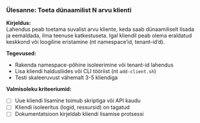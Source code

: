 ### Ülesanne: Toeta dünaamilist N arvu klienti

**Kirjeldus:**  
Lahendus peab toetama suvalist arvu kliente, keda saab dünaamiliselt lisada ja eemaldada, ilma teenuse katkestuseta. Igal kliendil peab olema eraldatud keskkond või loogiline eristamine (nt namespace’id, tenant-id’d).

**Tegevused:**
- Rakenda namespace-põhine isoleerimine või tenant-id lahendus
- Lisa kliendi haldusliides või CLI tööriist (nt `add-client.sh`)
- Testi skaleeruvust vähemalt 3-5 kliendiga

**Valmisoleku kriteeriumid:**
- [ ] Uue kliendi lisamine toimub skriptiga või API kaudu
- [ ] Kliendi isoleeritus (logid, ressursid) on tagatud
- [ ] Dokumentatsioon kirjeldab kliendi lisamise protsessi
